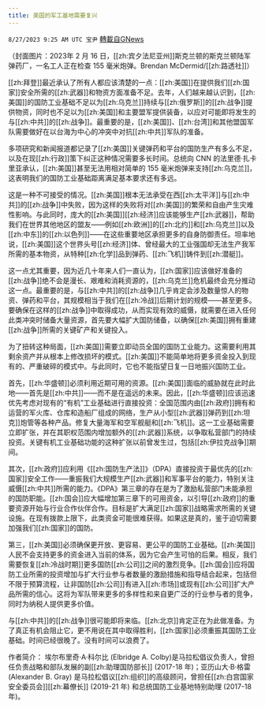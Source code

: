```yaml
---
title: 美国的军工基地需要复兴
---
```

`8/27/2023 9:25 AM UTC 宝尹` [轉載自GNews](https://gnews.org/articles/1605369)

（封面图片：2023年 2 月 16 日，[[zh:宾夕法尼亚州]]斯克兰顿的斯克兰顿陆军弹药厂，一名工人正在检查 155 毫米炮弹。Brendan McDermid/[[zh:路透社]]）

[[zh:拜登]]最近承认了所有人都应该清楚的一点：[[zh:美国]]在提供我们[[zh:国家]]安全所需的[[zh:武器]]和物资方面准备不足。去年，人们越来越认识到，[[zh:美国]]的国防工业基础不足以为[[zh:乌克兰]]持续与[[zh:俄罗斯]]的[[zh:战争]]提供物资，同时也不足以为[[zh:美国]]和主要盟军提供装备，以应对可能即将发生的与[[zh:中共]]的[[zh:战争]]。最重要的是，[[zh:美国]]、[[zh:台湾]]和其他盟国军队需要做好在以台海为中心的冲突中对抗[[zh:中共]]军队的准备。

多项研究和新闻报道都记录了[[zh:美国]]关键弹药和平台的国防生产有多么不足，以及在现[[zh:行政]]策下纠正这种情况需要多长时间。总统向 CNN 的法里德·扎卡里亚承认，[[zh:美国]]甚至无法用相对简单的 155 毫米炮弹来支持[[zh:乌克兰]]，这表明我们的国防工业基础距离满足基本要求还有多远。

这是一种不可接受的情况。[[zh:美国]]根本无法承受在西[[zh:太平洋]]与[[zh:中共]]的[[zh:战争]]中失败，因为这样的失败将对[[zh:美国]]的繁荣和自由产生灾难性影响。与此同时，庞大的[[zh:美国]][[zh:经济]]应该能够生产[[zh:武器]]，帮助我们在世界其他地区的盟友——例如[[zh:欧洲]]的[[zh:北约]]和[[zh:乌克兰]]以及[[zh:中东]]的[[zh:以色列]]——在这些重要地区承担更多的自身防御责任。坦率地说，[[zh:美国]]这个世界头号[[zh:经济]]体、曾经最大的工业强国却无法生产我军所需的基本物资，从特种[[zh:化学]]品到弹药、[[zh:飞机]]铸件到[[zh:潜艇]]。

这一点尤其重要，因为近几十年来人们一直认为，[[zh:国家]]应该做好准备的[[zh:战争]]绝不会是漫长、艰难和消耗资源的，[[zh:乌克兰]]危机最终会充分推动这一点。最重要的是，与[[zh:中共]]的[[zh:战争]]几乎肯定会涉及数量惊人的物资、弹药和平台，其规模相当于我们在[[zh:冷战]]后期计划的规模——甚至更多。要确保在这样的[[zh:战争]]中取得成功，从而实现有效的威慑，就需要在进入任何此类冲突时储备大量资源，首先要大幅扩大国防储备，以确保[[zh:美国]]拥有重建[[zh:战争]]所需的关键矿产和关键投入。

为了扭转这种局面，[[zh:美国]]需要立即动员全国的国防工业能力。这需要利用其剩余资产并从根本上修改损坏的模式。[[zh:美国]]不能简单地将更多资金投入到现有的、严重破碎的模式中。与此同时，它也不能指望日复一日地振兴国防工业。

首先，[[zh:华盛顿]]必须利用近期可用的资源。[[zh:美国]]面临的威胁就在此时此地——首先是[[zh:中共]]——而不是在遥远的未来。因此，[[zh:华盛顿]]应该迅速优先考虑对现有的“有机”工业基础进行直接投资：全国范围内由[[zh:政府]]拥有和运营的军火库、仓库和造船厂组成的网络，生产从小型[[zh:武器]]弹药到[[zh:坦克]]炮管等各种产品。修复大量海军和空军舰艇和[[zh:飞机]]。这一工业基础需要立即扩张，并在其职权范围内增加额外的[[zh:武器]]系统，以争取私营部门的持续投资。关键有机工业基础功能的这种扩张以前曾发生过，包括[[zh:伊拉克战争]]期间。

其次，[[zh:政府]]应利用《[[zh:国防生产法]]》（DPA）直接投资于最优先的[[zh:国家]]安全工作——重振我们大规模生产[[zh:武器]]和军事平台的能力，特别关注威慑[[zh:中共]]所需的能力。《DPA》第三章的存在是为了激励私营部门未能承担的国防职能。[[zh:国会]]应大幅增加第三章下的可用资金，以引导[[zh:政府]]的重要资源开始与行业合作伙伴合作。目标是扩大满足[[zh:国家]]战略需求所需的关键设施。在现有拨款上限下，此类资金可能很难获得。如果这是真的，鉴于迫切需要加强我们[[zh:国家]]的国防。

第三，[[zh:美国]]必须确保更开放、更容易、更公平的国防工业基础。[[zh:美国]]人民不会支持更多的资金进入当前的体系，因为它会产生可怕的后果。相反，我们需要恢复[[zh:冷战时期]]更多国防[[zh:公司]]之间的激烈竞争。[[zh:国会]]应将国防工业所需的投资增加与扩大行业参与者数量的激励措施和指导结合起来，包括但不限于预算流程，让非国防[[zh:公司]]有进入[[zh:市场]]或现有[[zh:公司]]扩大产品所需的信心。这将为军队带来更多的多样性和来自更广泛的行业参与者的竞争，同时为纳税人提供更多价值。

与[[zh:中共]]的[[zh:战争]]很可能即将来临。[[zh:北京]]肯定正在为此做准备。为了真正有机会阻止它，更不用说在其中取得胜利，[[zh:国家]]必须重振其国防工业基础。时间已经很晚了。没有时间可以浪费了。

作者简介：
埃尔布里奇·A·科尔比 (Elbridge A. Colby)是马拉松倡议负责人，曾担任负责战略和部队发展的副[[zh:助理国防部长]] (2017-18 年)；亚历山大·B·格雷 (Alexander B. Gray) 是马拉松倡议[[zh:组织]]的高级顾问，曾担任[[zh:白宫国家安全委员会]][[zh:幕僚长]] (2019-21 年) 和总统国防工业基地特别助理 (2017-18 年)。
